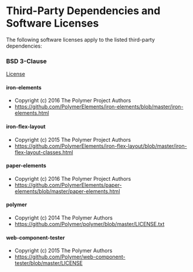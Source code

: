 # Third-Party Dependencies and Software Licenses

The following software licenses apply to the listed third-party dependencies:

### BSD 3-Clause

[License](https://github.com/NextCenturyCorporation/digapp-ht/blob/master/THIRD-PARTY-LICENSES/BSD-3-CLAUSE)

#### iron-elements
- Copyright (c) 2016 The Polymer Project Authors
- https://github.com/PolymerElements/iron-elements/blob/master/iron-elements.html

#### iron-flex-layout
- Copyright (c) 2015 The Polymer Project Authors
- https://github.com/PolymerElements/iron-flex-layout/blob/master/iron-flex-layout-classes.html

#### paper-elements
- Copyright (c) 2016 The Polymer Project Authors
- https://github.com/PolymerElements/paper-elements/blob/master/paper-elements.html

#### polymer
- Copyright (c) 2014 The Polymer Authors
- https://github.com/Polymer/polymer/blob/master/LICENSE.txt

#### web-component-tester
- Copyright (c) 2015 The Polymer Authors
- https://github.com/Polymer/web-component-tester/blob/master/LICENSE
